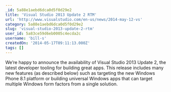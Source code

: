 ```yaml
---
_id: 5a88e1aebd6dca0d5f0d29e2
title: 'Visual Studio 2013 Update 2 RTM'
url: 'http://www.visualstudio.com/en-us/news/2014-may-12-vs'
category: 5a88e1aebd6dca0d5f0d29e2
slug: 'visual-studio-2013-update-2-rtm'
user_id: 5a83ce59d6eb0005c4ecda2c
username: 'bill-s'
createdOn: '2014-05-17T09:11:13.000Z'
tags: []
---
```


We’re happy to announce the availability of Visual Studio 2013 Update 2, the latest developer tooling for building great apps. This release includes many new features (as described below) such as targeting the new Windows Phone 8.1 platform or building universal Windows apps that can target multiple Windows form factors from a single solution.
